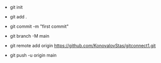 - git init

- git add .

- git commit -m "first commit"

- git branch -M main

- git remote add origin https://github.com/KonovalovStas/gitconnect1.git

- git push -u origin main